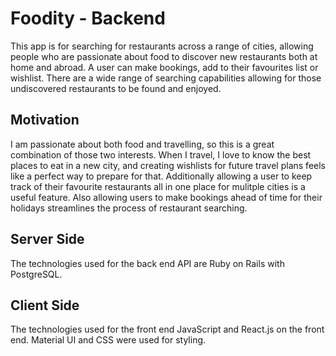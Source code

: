 # Foodity - Backend

This app is for searching for restaurants across a range of cities, allowing people who are passionate about food to discover new restaurants both at home and abroad. A user can make bookings, add to their favourites list or wishlist. There are a wide range of searching capabilities allowing for those undiscovered restaurants to be found and enjoyed.

<h2>Motivation</h2>
I am passionate about both food and travelling, so this is a great combination of those two interests. When I travel, I love to know the best places to eat in a new city, and creating wishlists for future travel plans feels like a perfect way to prepare for that. Additionally allowing a user to keep track of their favourite restaurants all in one place for mulitple cities is a useful feature. Also allowing users to make bookings ahead of time for their holidays streamlines the process of restaurant searching.

<h2>Server Side</h2>
The technologies used for the back end API are Ruby on Rails with PostgreSQL.

<h2>Client Side</h2>
The technologies used for the front end JavaScript and React.js on the front end. Material UI and CSS were used for styling.
